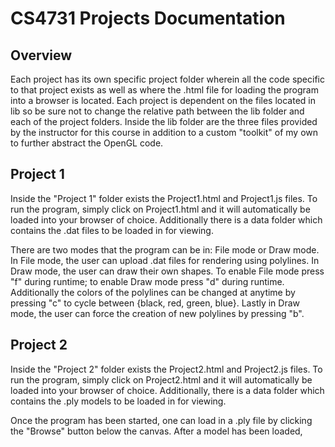 # CS4731 Projects Documentation

## Overview 

Each project has its own specific project folder wherein all the code
specific to that project exists as well as where the .html file for loading the 
program into a browser is located. Each project is dependent on the files
located in lib so be sure not to change the relative path between the lib folder
and each of the project folders. Inside the lib folder are the three files provided by
the instructor for this course in addition to a custom "toolkit" of my own 
to further abstract the OpenGL code.

## Project 1

Inside the "Project 1" folder exists the Project1.html and Project1.js files.
To run the program, simply click on Project1.html and it will automatically
be loaded into your browser of choice. Additionally there is a data folder
which contains the .dat files to be loaded in for viewing.

There are two modes that the program can be in: File mode or Draw mode. In File mode,
the user can upload .dat files for rendering using polylines. In Draw mode, the user can 
draw their own shapes. To enable File mode press "f" during runtime; to enable Draw mode press "d" 
during runtime. Additionally the colors of the polylines can be changed at anytime by pressing "c" to cycle
between {black, red, green, blue}. Lastly in Draw mode, the user can force the creation of new polylines
by pressing "b".

## Project 2

Inside the "Project 2" folder exists the Project2.html and Project2.js files. To run the program, simply click on Project2.html and it will 
automatically be loaded into your browser of choice. Additionally, there is a data folder which contains the .ply models to be loaded in for viewing.

Once the program has been started, one can load in a .ply file by clicking the "Browse" button below the canvas. After a model has been loaded,
